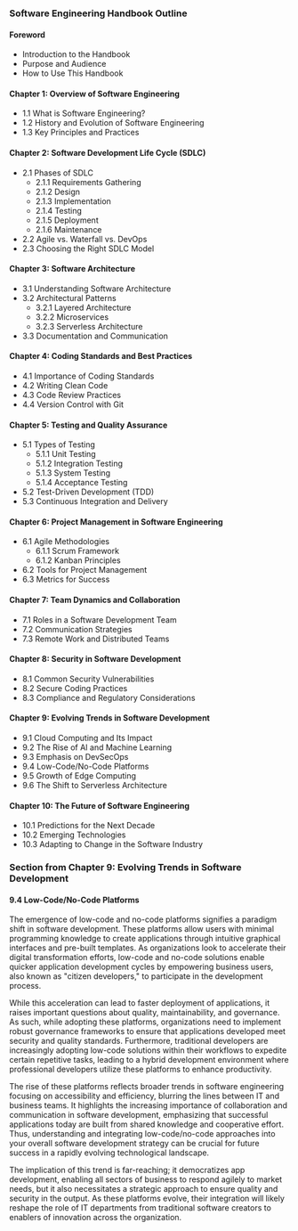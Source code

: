 ### Software Engineering Handbook Outline

#### Foreword

- Introduction to the Handbook
- Purpose and Audience
- How to Use This Handbook

#### Chapter 1: Overview of Software Engineering

- 1.1 What is Software Engineering?
- 1.2 History and Evolution of Software Engineering
- 1.3 Key Principles and Practices

#### Chapter 2: Software Development Life Cycle (SDLC)

- 2.1 Phases of SDLC
  - 2.1.1 Requirements Gathering
  - 2.1.2 Design
  - 2.1.3 Implementation
  - 2.1.4 Testing
  - 2.1.5 Deployment
  - 2.1.6 Maintenance
- 2.2 Agile vs. Waterfall vs. DevOps
- 2.3 Choosing the Right SDLC Model

#### Chapter 3: Software Architecture

- 3.1 Understanding Software Architecture
- 3.2 Architectural Patterns
  - 3.2.1 Layered Architecture
  - 3.2.2 Microservices
  - 3.2.3 Serverless Architecture
- 3.3 Documentation and Communication

#### Chapter 4: Coding Standards and Best Practices

- 4.1 Importance of Coding Standards
- 4.2 Writing Clean Code
- 4.3 Code Review Practices
- 4.4 Version Control with Git

#### Chapter 5: Testing and Quality Assurance

- 5.1 Types of Testing
  - 5.1.1 Unit Testing
  - 5.1.2 Integration Testing
  - 5.1.3 System Testing
  - 5.1.4 Acceptance Testing
- 5.2 Test-Driven Development (TDD)
- 5.3 Continuous Integration and Delivery

#### Chapter 6: Project Management in Software Engineering

- 6.1 Agile Methodologies
  - 6.1.1 Scrum Framework
  - 6.1.2 Kanban Principles
- 6.2 Tools for Project Management
- 6.3 Metrics for Success

#### Chapter 7: Team Dynamics and Collaboration

- 7.1 Roles in a Software Development Team
- 7.2 Communication Strategies
- 7.3 Remote Work and Distributed Teams

#### Chapter 8: Security in Software Development

- 8.1 Common Security Vulnerabilities
- 8.2 Secure Coding Practices
- 8.3 Compliance and Regulatory Considerations

#### Chapter 9: Evolving Trends in Software Development

- 9.1 Cloud Computing and Its Impact
- 9.2 The Rise of AI and Machine Learning
- 9.3 Emphasis on DevSecOps
- 9.4 Low-Code/No-Code Platforms
- 9.5 Growth of Edge Computing
- 9.6 The Shift to Serverless Architecture

#### Chapter 10: The Future of Software Engineering

- 10.1 Predictions for the Next Decade
- 10.2 Emerging Technologies
- 10.3 Adapting to Change in the Software Industry

### Section from Chapter 9: Evolving Trends in Software Development

#### 9.4 Low-Code/No-Code Platforms

The emergence of low-code and no-code platforms signifies a paradigm shift in software development. These platforms allow users with minimal programming knowledge to create applications through intuitive graphical interfaces and pre-built templates. As organizations look to accelerate their digital transformation efforts, low-code and no-code solutions enable quicker application development cycles by empowering business users, also known as "citizen developers," to participate in the development process.

While this acceleration can lead to faster deployment of applications, it raises important questions about quality, maintainability, and governance. As such, while adopting these platforms, organizations need to implement robust governance frameworks to ensure that applications developed meet security and quality standards. Furthermore, traditional developers are increasingly adopting low-code solutions within their workflows to expedite certain repetitive tasks, leading to a hybrid development environment where professional developers utilize these platforms to enhance productivity.

The rise of these platforms reflects broader trends in software engineering focusing on accessibility and efficiency, blurring the lines between IT and business teams. It highlights the increasing importance of collaboration and communication in software development, emphasizing that successful applications today are built from shared knowledge and cooperative effort. Thus, understanding and integrating low-code/no-code approaches into your overall software development strategy can be crucial for future success in a rapidly evolving technological landscape.

The implication of this trend is far-reaching; it democratizes app development, enabling all sectors of business to respond agilely to market needs, but it also necessitates a strategic approach to ensure quality and security in the output. As these platforms evolve, their integration will likely reshape the role of IT departments from traditional software creators to enablers of innovation across the organization.
